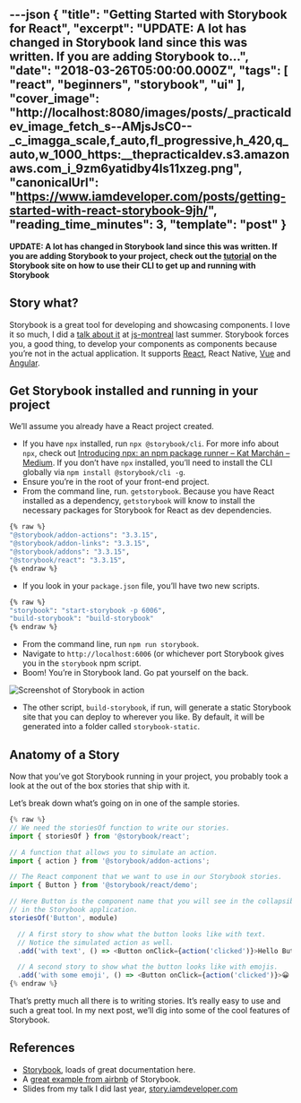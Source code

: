 ---json
{
  "title": "Getting Started with Storybook for React",
  "excerpt": "UPDATE: A lot has changed in Storybook land since this was written. If you are adding Storybook to...",
  "date": "2018-03-26T05:00:00.000Z",
  "tags": [
    "react",
    "beginners",
    "storybook",
    "ui"
  ],
  "cover_image": "http://localhost:8080/images/posts/_practicaldev_image_fetch_s--AMjsJsC0--_c_imagga_scale,f_auto,fl_progressive,h_420,q_auto,w_1000_https:__thepracticaldev.s3.amazonaws.com_i_9zm6yatidby4ls11xzeg.png",
  "canonicalUrl": "https://www.iamdeveloper.com/posts/getting-started-with-react-storybook-9jh/",
  "reading_time_minutes": 3,
  "template": "post"
}
---

**UPDATE: A lot has changed in Storybook land since this was written. If you are adding Storybook to your project, check out the [tutorial](https://www.learnstorybook.com/intro-to-storybook/) on the Storybook site on how to use their CLI to get up and running with Storybook**

## Story what?

Storybook is a great tool for developing and showcasing components. I love it so much, I did a [talk about it](https://story.iamdeveloper.com) at [js-montreal](http://js-montreal.org) last summer. Storybook forces you, a good thing, to develop your components as components because you’re not in the actual application. It supports [React](https://storybook.js.org/basics/guide-react), React Native, [Vue](https://storybook.js.org/basics/guide-vue) and [Angular](https://storybook.js.org/basics/guide-angular).

## Get Storybook installed and running in your project

We’ll assume you already have a React project created.

- If you have `npx` installed, run `npx @storybook/cli`. For more info about `npx`, check out [Introducing npx: an npm package runner – Kat Marchán – Medium](https://medium.com/@maybekatz/introducing-npx-an-npm-package-runner-55f7d4bd282b). If you don’t have `npx` installed, you’ll need to install the CLI globally via `npm install @storybook/cli -g`.
- Ensure you’re in the root of your front-end project.
- From the command line, run. `getstorybook`. Because you have React installed as a dependency, `getstorybook` will know to install the necessary packages for Storybook for React as dev dependencies.

```bash
{% raw %}
"@storybook/addon-actions": "3.3.15",
"@storybook/addon-links": "3.3.15",
"@storybook/addons": "3.3.15",
"@storybook/react": "3.3.15",
{% endraw %}
```

- If you look in your `package.json` file, you’ll have two new scripts.

```bash
{% raw %}
"storybook": "start-storybook -p 6006",
"build-storybook": "build-storybook"
{% endraw %}
```

- From the command line, run `npm run storybook`.
- Navigate to `http://localhost:6006` (or whichever port Storybook gives you in the `storybook` npm script.
- Boom! You’re in Storybook land. Go pat yourself on the back.

![Screenshot of Storybook in action](http://localhost:8080/images/posts/_i_7a9brlemrfxvrizy8ipu.gif)

- The other script, `build-storybook`, if run, will generate a static Storybook site that you can deploy to wherever you like. By default, it will be generated into a folder called `storybook-static`.

## Anatomy of a Story

Now that you’ve got Storybook running in your project, you probably took a look at the out of the box stories that ship with it.

Let’s break down what’s going on in one of the sample stories.

```javascript
{% raw %}
// We need the storiesOf function to write our stories.
import { storiesOf } from '@storybook/react';

// A function that allows you to simulate an action.
import { action } from '@storybook/addon-actions';

// The React component that we want to use in our Storybook stories.
import { Button } from '@storybook/react/demo';

// Here Button is the component name that you will see in the collapsible component tree
// in the Storybook application.
storiesOf('Button', module)

  // A first story to show what the button looks like with text.
  // Notice the simulated action as well.
  .add('with text', () => <Button onClick={action('clicked')}>Hello Button</Button>)

  // A second story to show what the button looks like with emojis.
  .add('with some emoji', () => <Button onClick={action('clicked')}>😀 😎 👍 💯</Button>);
{% endraw %}
```

That’s pretty much all there is to writing stories. It’s really easy to use and such a great tool. In my next post, we’ll dig into some of the cool features of Storybook.

## References

- [Storybook](https://storybook.js.org), loads of great documentation here.
- A [great example from airbnb](http://airbnb.io/react-dates) of Storybook.
- Slides from my talk I did last year, [story.iamdeveloper.com](http://story.iamdeveloper.com)
